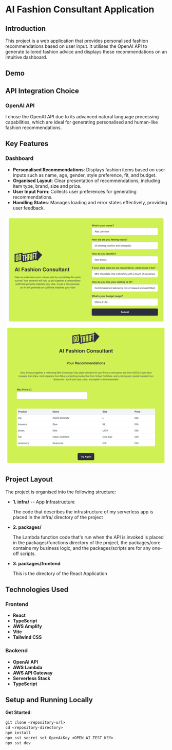 # AI Fashion Consultant Application

## Introduction

This project is a web application that provides personalised fashion recommendations based on user input. It utilises the OpenAI API to generate tailored fashion advice and displays these recommendations on an intuitive dashboard.

## Demo

## API Integration Choice

### OpenAI API

I chose the OpenAI API due to its advanced natural language processing capabilities, which are ideal for generating personalised and human-like fashion recommendations.

## Key Features

### Dashboard

- **Personalised Recommendations**: Displays fashion items based on user inputs such as name, age, gender, style preference, fit, and budget.
- **Organised Layout**: Clear presentation of recommendations, including item type, brand, size and price.
- **User Input Form**: Collects user preferences for generating recommendations.
- **Handling States**: Manages loading and error states effectively, providing user feedback.

![Dashboard Screenshot](./packages/frontend/src/assets/first_page.png)
![Dashboard Screenshot](./packages/frontend/src/assets/second_page.png)

## Project Layout

The project is organised into the following structure:

- **1. infra/** -- App Infrastructure

  The code that describes the infrastructure of my serverless app is placed in the infra/ directory of the project

- **2. packages/**

  The Lambda function code that's run when the API is invoked is placed in the packages/functions directory of the project, the packages/core contains my business logic, and the packages/scripts are for any one-off scripts.

- **3. packages/frontend**

  This is the directory of the React Application

## Technologies Used

### Frontend

- **React**
- **TypeScript**
- **AWS Amplify**
- **Vite**
- **Tailwind CSS**

### Backend

- **OpenAI API**
- **AWS Lambda**
- **AWS API Gateway**
- **Serverless Stack**
- **TypeScript**

## Setup and Running Locally

**Get Started**:

```
git clone <repository-url>
cd <repository-directory>
npm install
npx sst secret set OpenAiKey <OPEN_AI_TEST_KEY>
npx sst dev
```
